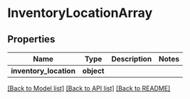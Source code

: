 # InventoryLocationArray

## Properties
Name | Type | Description | Notes
------------ | ------------- | ------------- | -------------
**inventory_location** | **object** |  | 

[[Back to Model list]](../README.md#documentation-for-models) [[Back to API list]](../README.md#documentation-for-api-endpoints) [[Back to README]](../README.md)


